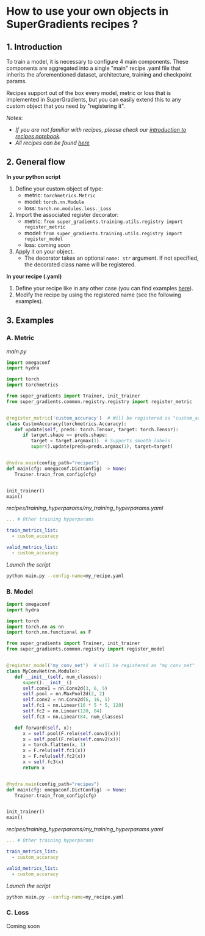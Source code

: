 # How to use your own objects in SuperGradients recipes ?

## 1. Introduction

To train a model, it is necessary to configure 4 main components. These components are aggregated into a single "main" recipe .yaml
file that inherits the aforementioned dataset, architecture, training and checkpoint params.

Recipes support out of the box every model, metric or loss that is implemented in SuperGradients, but you can easily extend this to any custom object that you need by "registering it". 

*Notes*:
 - *If you are not familiar with recipes, please check our [introduction to recipes notebook](https://colab.research.google.com/drive/15hHgRtryIRkyoDO6rdiK5UcA4Ec3MleV?usp=sharing).*
 - *All recipes can be found [here](https://github.com/Deci-AI/super-gradients/blob/master/docs/assets/SG_img/Training_Recipes.md)*



## 2. General flow
**In your python script**
1. Define your custom object of type:
   * metric: `torchmetrics.Metric`
   * model: `torch.nn.Module`
   * loss:  `torch.nn.modules.loss._Loss`
2. Import the associated register decorator:
   * metric: `from super_gradients.training.utils.registry import register_metric`
   * model: `from super_gradients.training.utils.registry import register_model`
   * loss: coming soon
3. Apply it on your object.
   * The decorator takes an optional `name: str` argument. If not specified, the decorated class name will be registered.

**In your recipe (.yaml)**
1. Define your recipe like in any other case (you can find examples [here](https://github.com/Deci-AI/super-gradients/tree/master/src/super_gradients/recipes)).
2. Modify the recipe by using the registered name (see the following examples).


## 3. Examples
### A. Metric

*main.py*

```python
import omegaconf
import hydra

import torch
import torchmetrics

from super_gradients import Trainer, init_trainer
from super_gradients.common.registry.registry import register_metric


@register_metric('custom_accuracy')  # Will be registered as "custom_accuracy"
class CustomAccuracy(torchmetrics.Accuracy):
   def update(self, preds: torch.Tensor, target: torch.Tensor):
      if target.shape == preds.shape:
         target = target.argmax(1)  # Supports smooth labels
         super().update(preds=preds.argmax(1), target=target)


@hydra.main(config_path="recipes")
def main(cfg: omegaconf.DictConfig) -> None:
   Trainer.train_from_config(cfg)


init_trainer()
main()
```

*recipes/training_hyperparams/my_training_hyperparams.yaml* 
```yaml
... # Other training hyperparams

train_metrics_list:
  - custom_accuracy

valid_metrics_list:
  - custom_accuracy
```

*Launch the script*
```bash
python main.py --config-name=my_recipe.yaml
```


### B. Model

```python
import omegaconf
import hydra

import torch
import torch.nn as nn
import torch.nn.functional as F

from super_gradients import Trainer, init_trainer
from super_gradients.common.registry import register_model


@register_model('my_conv_net')  # will be registered as "my_conv_net"
class MyConvNet(nn.Module):
   def __init__(self, num_classes):
      super().__init__()
      self.conv1 = nn.Conv2d(3, 6, 5)
      self.pool = nn.MaxPool2d(2, 2)
      self.conv2 = nn.Conv2d(6, 16, 5)
      self.fc1 = nn.Linear(16 * 5 * 5, 120)
      self.fc2 = nn.Linear(120, 84)
      self.fc3 = nn.Linear(84, num_classes)

   def forward(self, x):
      x = self.pool(F.relu(self.conv1(x)))
      x = self.pool(F.relu(self.conv2(x)))
      x = torch.flatten(x, 1)
      x = F.relu(self.fc1(x))
      x = F.relu(self.fc2(x))
      x = self.fc3(x)
      return x


@hydra.main(config_path="recipes")
def main(cfg: omegaconf.DictConfig) -> None:
   Trainer.train_from_config(cfg)


init_trainer()
main()
```

*recipes/training_hyperparams/my_training_hyperparams.yaml* 
```yaml
... # Other training hyperparams

train_metrics_list:
  - custom_accuracy

valid_metrics_list:
  - custom_accuracy
```

*Launch the script*
```bash
python main.py --config-name=my_recipe.yaml
```


### C. Loss
Coming soon